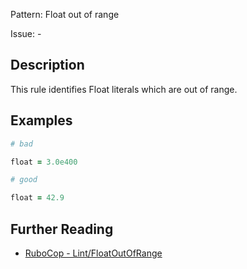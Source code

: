 Pattern: Float out of range

Issue: -

## Description

This rule identifies Float literals which are out of range.

## Examples

```ruby
# bad

float = 3.0e400
```
```ruby
# good

float = 42.9
```

## Further Reading

* [RuboCop - Lint/FloatOutOfRange](https://rubocop.readthedocs.io/en/latest/cops_lint/#lintfloatoutofrange)
